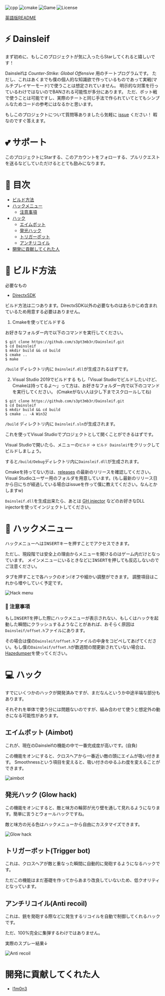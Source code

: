 ![cpp](https://img.shields.io/badge/C%2B%2B-17-%23ff40d9.svg?style=flat)
![cmake](https://img.shields.io/badge/cmake-3.16-yellow)
![Game](https://img.shields.io/badge/Game-CS%3AGO-blue.svg?style=flat)
![License](http://img.shields.io/badge/license-MIT-yellowgreen.svg?style=flat)

[英語版README](https://github.com/s3pt3mb3r/Dainsleif/blob/master/README.md)

# :zap: Dainsleif

まず初めに、もしこのプロジェクトが気に入ったらStarしてくれると嬉しいです！

Dainsleifは _Counter-Strike: Global Offensive_ 用のチートプログラムです。
ただし、これはあくまでも僕の個人的な知識欲で作っているものであって実戦(マルチプレイヤーモード)で使うことは想定されていません。
明示的な対策を行っているわけではないのでBANされる可能性が多分にあります。
ただ、ボット戦で使うことは可能ですし、実際のチートと同じ手法で作られていてとてもシンプルなためコードの参考にはなるかと思います。

もしこのプロジェクトについて質問等ありましたら気軽に [issue](https://github.com/s3pt3mb3r/Dainsleif/issues) ください！
暇なのですぐ答えます。

# :two_hearts: サポート
このプロジェクトにStarする、このアカウントをフォローする、プルリクエストを送るなどしていただけるととても励みになります。

# :pushpin: 目次

- [ビルド方法](#syringe-ビルド方法)
- [ハックメニュー](#scroll-ハックメニュー)
    - [注意事項](#rotating_light-注意事項)
- [ハック](#computer-ハック)
    - [エイムボット](#エイムボット)
    - [発光ハック](#発光ハック)
    - [トリガーボット](#トリガーボット)
    - [アンチリコイル](#アンチリコイル)
- [開発に貢献してくれた人](#開発に貢献してくれた人)

# :syringe: ビルド方法

必要なもの
- [DirectxSDK](https://www.microsoft.com/en-au/download/details.aspx?id=6812)

ビルド方法は二つあります。DirectxSDK以外の必要なものはあらかじめ含まれているため用意する必要はありません。

1. Cmakeを使ってビルドする

お好きなフォルダー内で以下のコマンドを実行してください。
```
$ git clone https://github.com/s3pt3mb3r/Dainsleif.git
$ cd Dainsleif
$ mkdir build && cd build
$ cmake ..
$ make
```

`/build` ディレクトリ内に `Dainsleif.dll`が生成されるはずです。

2. Visual Studio 2019でビルドする
もし「Visual Studioでビルドしたいけど、Cmakeは持ってるよ～」って方は、お好きなフォルダー内で以下のコマンドを実行してください。
(Cmakeがない人は少し下までスクロールしてね)
```
$ git clone https://github.com/s3pt3mb3r/Dainsleif.git
$ cd Dainsleif
$ mkdir build && cd build
$ cmake .. -A Win32
```
`/build` ディレクトリ内に `Dainsleif.sln`が生成されます。

これを使ってVisual Studioでプロジェクトとして開くことができるはずです。

Visual Studioで開いたら、メニューの`ビルド` → `ビルド Dainsleif`をクリックしてビルドしましょう。

すると`/build/Debug`ディレクトリ内に`Dainsleif.dll`が生成されます。

Cmakeを持ってない方は、[releases](https://github.com/s3pt3mb3r/Dainsleif/releases) の最新のリリースを確認してください。
Visual Studioユーザー用のフォルダを用意しています。(もし最新のリリース日から日にちが経過している場合はissueを作って僕に教えてください。なんとかしますw)

`Dainsleif.dll`を生成出来たら、あとは [GH injector](https://guidedhacking.com/resources/guided-hacking-dll-injector.4/) などのお好きなDLL injectorを使ってインジェクトしてください。

# :scroll: ハックメニュー

ハックメニューへは<kbd>INSERT</kbd>キーを押すことでアクセスできます。

ただし、現段階では安全上の理由からメニューを開けるのはゲーム内だけとなっています。
メインメニューにいるときなどに<kbd>INSERT</kbd>を押しても反応しないのでご注意ください。

タブを押すことで各ハックのオン/オフや細かい調整ができます。
調整項目はこれから増やしていく予定です。

![Hack menu](https://user-images.githubusercontent.com/33578715/89070761-09c39300-d3a8-11ea-9aac-18cf2749b622.gif)

### :rotating_light: 注意事項

もし<kbd>INSERT</kbd>を押した際にハックメニューが表示されない、もしくはハックを起動した瞬間にクラッシュするようなことがあれば、おそらく原因は`Dainsleif/offset.h`ファイルにあります。

その場合は僕の`Dainsleif/offset.h`ファイルの中身をコピペしてあげてください。もし僕の`Dainsleif/offset.h`が数週間の間更新されていない場合は、[Hazedumper](https://github.com/frk1/hazedumper/blob/master/csgo.hpp)を使ってください。


# :computer: ハック

すでにいくつかのハックが開発済みですが、まだなんというか中途半端な部分もあります。

それぞれを単体で使う分には問題ないのですが、組み合わせて使うと想定外の動きになる可能性があります。

## エイムボット (Aimbot)

これが、現在のDainsleifの機能の中で一番完成度が高いです。(自負)

この機能をオンにすると、クロスヘアから一番近い敵の頭にエイムが吸い付きます。
Smoothnessという項目を変えると、吸い付きのゆるふわ度を変えることができます。

![aimbot](https://user-images.githubusercontent.com/33578715/89108283-b31e8d80-d469-11ea-8e55-e4e469d74576.gif)

## 発光ハック (Glow hack)

この機能をオンにすると、敵と味方の輪郭が光り壁を通して見れるようになります。簡単に言うとウォールハックですね。

敵と味方の光る色はハックメニューから自由にカスタマイズできます。

![Glow hack](https://user-images.githubusercontent.com/33578715/89087560-48b51100-d3c7-11ea-9ada-8ef04acfa52c.png)

## トリガーボット(Trigger bot)

これは、クロスヘアが敵と重なった瞬間に自動的に発砲するようになるハックです。

ただこの機能はまだ基礎を作ってからあまり改良していないため、低クオリティとなっています。

## アンチリコイル(Anti recoil)

これは、銃を発砲する際などに発生するリコイルを自動で制御してくれるハックです。

ただ、100%完全に集弾するわけではありません。

実際のスプレー結果↓

![Anti recoil](https://user-images.githubusercontent.com/33578715/89087634-769a5580-d3c7-11ea-83b1-dc31345e7424.png)

# 開発に貢献してくれた人
- [l1m0n3](https://github.com/l1m0n3)
